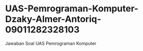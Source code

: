# UAS-Pemrograman-Komputer-Dzaky-Almer-Antoriq-09011282328103
Jawaban Soal UAS Pemrograman Komputer
